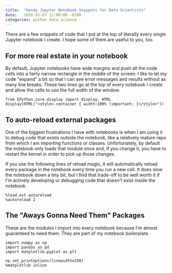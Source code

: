 ```yaml
---
title:  "Handy Jupyter Notebook Snippets for Data Scientists"
date:   2020-02-07 12:00:00 -0700
categories: python data_science
---
```

There are a few snippets of code that I put at the top of literally every single Jupyter notebook I create. I hope some of them are useful to you, too.

<!--more-->

## For more real estate in your notebook
By default, Jupyter notebooks have wide margins and push all the code cells into a fairly narrow rectangle in the middle of the screen. I like to let my code "expand" a bit so that I can see error messages and results without as many line breaks. These two lines go at the top of every notebook I create and allow the cells to use the full width of the window.

```
from IPython.core.display import display, HTML
display(HTML("<style>.container { width:100% !important; }</style>"))
```

## To auto-reload external packages
One of the biggest frustrations I have with notebooks is when I am using it to debug code that exists outside the notebook, like a relatively mature repo from which I am importing functions or classes. Unfortunately, by default the notebook only loads that module once and, if you change it, you have to restart the kernel in order to pick up those changes.

If you use the following lines of reload magic, it will automatically reload every package in the notebook every time you run a new cell. It does slow the notebook down a tiny bit, but I find that trade-off to be well worth it if I'm actively developing or debugging code that doesn't exist inside the notebook.


```
%load_ext autoreload
%autoreload 2
```

## The "Aways Gonna Need Them" Packages
These are the modules I import into every notebook because I'm almost guaranteed to need them. They are part of my notebook boilerplate.

```
import numpy as np
import pandas as pd
import matplotlib.pyplot as plt

np.set_printoptions(linewidth=250)
%matplotlib inline
```